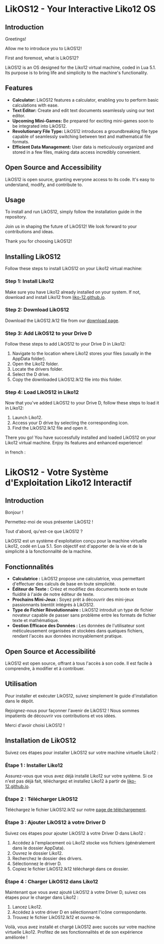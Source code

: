 # LikOS12 - Your Interactive Liko12 OS

## Introduction

Greetings!

Allow me to introduce you to LikOS12!

First and foremost, what is LikOS12?

LikOS12 is an OS designed for the Liko12 virtual machine, coded in Lua 5.1. Its purpose is to bring life and simplicity to the machine's functionality.

## Features

- **Calculator:** LikOS12 features a calculator, enabling you to perform basic calculations with ease.
- **Text Editor:** Create and edit text documents seamlessly using our text editor.
- **Upcoming Mini-Games:** Be prepared for exciting mini-games soon to be integrated into LikOS12.
- **Revolutionary File Type:** LikOS12 introduces a groundbreaking file type capable of seamlessly switching between text and mathematical file formats.
- **Efficient Data Management:** User data is meticulously organized and stored in a few files, making data access incredibly convenient.

## Open Source and Accessibility

LikOS12 is open source, granting everyone access to its code. It's easy to understand, modify, and contribute to.

## Usage

To install and run LikOS12, simply follow the installation guide in the repository.

Join us in shaping the future of LikOS12! We look forward to your contributions and ideas.

Thank you for choosing LikOS12!

## Installing LikOS12

Follow these steps to install LikOS12 on your Liko12 virtual machine:

### Step 1: Install Liko12

Make sure you have Liko12 already installed on your system. If not, download and install Liko12 from [liko-12.github.io](https://liko-12.github.io/).

### Step 2: Download LikOS12

Download the LikOS12.lk12 file from our [download page](download-link).

### Step 3: Add LikOS12 to your Drive D

Follow these steps to add LikOS12 to your Drive D in Liko12:

1. Navigate to the location where Liko12 stores your files (usually in the AppData folder).
2. Open the Liko12 folder.
3. Locate the drivers folder.
4. Select the D drive.
5. Copy the downloaded LikOS12.lk12 file into this folder.

### Step 4: Load LikOS12 in Liko12

Now that you've added LikOS12 to your Drive D, follow these steps to load it in Liko12:

1. Launch Liko12.
2. Access your D drive by selecting the corresponding icon.
3. Find the LikOS12.lk12 file and open it.

There you go! You have successfully installed and loaded LikOS12 on your Liko12 virtual machine. Enjoy its features and enhanced experience!



in french :

# LikOS12 - Votre Système d'Exploitation Liko12 Interactif

## Introduction

Bonjour !

Permettez-moi de vous présenter LikOS12 !

Tout d'abord, qu'est-ce que LikOS12 ?

LikOS12 est un système d'exploitation conçu pour la machine virtuelle Liko12, codé en Lua 5.1. Son objectif est d'apporter de la vie et de la simplicité à la fonctionnalité de la machine.

## Fonctionnalités

- **Calculatrice :** LikOS12 propose une calculatrice, vous permettant d'effectuer des calculs de base en toute simplicité.
- **Éditeur de Texte :** Créez et modifiez des documents texte en toute fluidité à l'aide de notre éditeur de texte.
- **Prochains Mini-Jeux :** Soyez prêt à découvrir des mini-jeux passionnants bientôt intégrés à LikOS12.
- **Type de Fichier Révolutionnaire :** LikOS12 introduit un type de fichier novateur capable de passer sans problème entre les formats de fichier texte et mathématique.
- **Gestion Efficace des Données :** Les données de l'utilisateur sont méticuleusement organisées et stockées dans quelques fichiers, rendant l'accès aux données incroyablement pratique.

## Open Source et Accessibilité

LikOS12 est open source, offrant à tous l'accès à son code. Il est facile à comprendre, à modifier et à contribuer.

## Utilisation

Pour installer et exécuter LikOS12, suivez simplement le guide d'installation dans le dépôt.

Rejoignez-nous pour façonner l'avenir de LikOS12 ! Nous sommes impatients de découvrir vos contributions et vos idées.

Merci d'avoir choisi LikOS12 !



## Installation de LikOS12

Suivez ces étapes pour installer LikOS12 sur votre machine virtuelle Liko12 :

### Étape 1 : Installer Liko12

Assurez-vous que vous avez déjà installé Liko12 sur votre système. Si ce n'est pas déjà fait, téléchargez et installez Liko12 à partir de [liko-12.github.io](https://liko-12.github.io/).

### Étape 2 : Télécharger LikOS12

Téléchargez le fichier LikOS12.lk12 sur notre [page de téléchargement](lien-de-telechargement). 

### Étape 3 : Ajouter LikOS12 à votre Driver D

Suivez ces étapes pour ajouter LikOS12 à votre Driver D dans Liko12 :

1. Accédez à l'emplacement où Liko12 stocke vos fichiers (généralement dans le dossier AppData).
2. Ouvrez le dossier Liko12.
3. Recherchez le dossier des drivers. 
4. Sélectionnez le driver D.
5. Copiez le fichier LikOS12.lk12 téléchargé dans ce dossier.

### Étape 4 : Charger LikOS12 dans Liko12

Maintenant que vous avez ajouté LikOS12 à votre Driver D, suivez ces étapes pour le charger dans Liko12 :

1. Lancez Liko12.
2. Accédez à votre driver D en sélectionnant l'icône correspondante.
3. Trouvez le fichier LikOS12.lk12 et ouvrez-le.

Voilà, vous avez installé et chargé LikOS12 avec succès sur votre machine virtuelle Liko12. Profitez de ses fonctionnalités et de son expérience améliorée !

